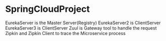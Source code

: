 # SpringCloudProject

EurekaServer is the Master Server(Registry)
EurekaServer2 is ClientServer
EurekaServer3 is ClientServer
Zuul is Gateway tool to handle the request
Zipkin and Zipkin Client to trace the Microservice process
